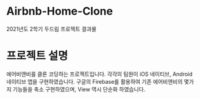 # Airbnb-Home-Clone

2021년도 2학기 두드림 프로젝트 결과물

# 프로젝트 설명

에어비앤비를 클론 코딩하는 프로젝트입니다. 각각의 팀원이 iOS 네이티브, Android 네이티브 앱을 구현하였습니다. 구글의 Firebase를 활용하여 기존 에어비앤비의 몇가지 기능들을 축소 구현하였으며, View 역시 단순화 하였습니다.
